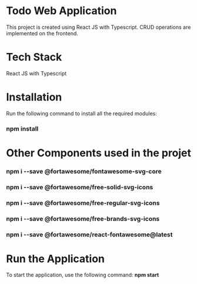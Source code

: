 # Todo Web Application
This project is created using React JS with Typescript. CRUD operations are implemented on the frontend.

# Tech Stack
React JS with Typescript

# Installation
Run the following command to install all the required modules: <br/>
### npm install

# Other Components used in the projet

### npm i --save @fortawesome/fontawesome-svg-core<br/>
### npm i --save @fortawesome/free-solid-svg-icons<br/>
### npm i --save @fortawesome/free-regular-svg-icons<br/>
### npm i --save @fortawesome/free-brands-svg-icons<br/>
### npm i --save @fortawesome/react-fontawesome@latest

# Run the Application
To start the application, use the following command:
__npm start__